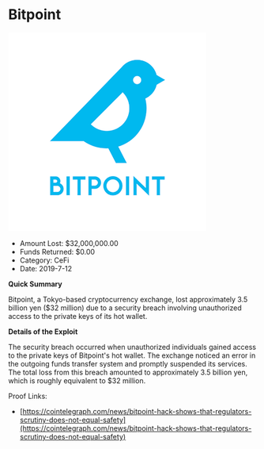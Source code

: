 # Bitpoint
![Bitpoint](/rektimages/Bitpoint.png)
- Amount Lost: $32,000,000.00
- Funds Returned: $0.00
- Category: CeFi
- Date: 2019-7-12

**Quick Summary**

Bitpoint, a Tokyo-based cryptocurrency exchange, lost approximately 3.5 billion yen ($32 million) due to a security breach involving unauthorized access to the private keys of its hot wallet.

  


 **Details of the Exploit**

The security breach occurred when unauthorized individuals gained access to the private keys of Bitpoint's hot wallet. The exchange noticed an error in the outgoing funds transfer system and promptly suspended its services. The total loss from this breach amounted to approximately 3.5 billion yen, which is roughly equivalent to $32 million.

  


  



Proof Links:
- [https://cointelegraph.com/news/bitpoint-hack-shows-that-regulators-scrutiny-does-not-equal-safety](https://cointelegraph.com/news/bitpoint-hack-shows-that-regulators-scrutiny-does-not-equal-safety)


